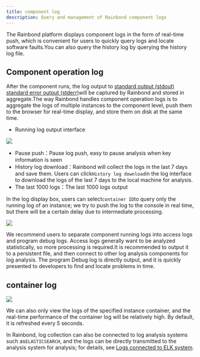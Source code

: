 ```yaml
---
title: component log
description: Query and management of Rainbond component logs
---
```


The Rainbond platform displays component logs in the form of real-time push, which is convenient for users to quickly query logs and locate software faults.You can also query the history log by querying the history log file.

## Component operation log

After the component runs, the log output to [standard output (stdout)](https://baike.baidu.com/item/stdout) [standard error output (stderr)](https://baike.baidu.com/item/stderr)will be captured by Rainbond and stored in aggregate.The way Rainbond handles component operation logs is to aggregate the logs of multiple instances to the component level, push them to the browser for real-time display, and store them on disk at the same time.

- Running log output interface

![](https://grstatic.oss-cn-shanghai.aliyuncs.com/images/docs/5.2/user-manual/app-service-manage/service-log/Operation%20log2.png)

- Pause push：Pause log push, easy to pause analysis when key information is seen
- History log download：Rainbond will collect the logs in the last 7 days and save them. Users can click`History log download`in the log interface to download the logs of the last 7 days to the local machine for analysis.
- The last 1000 logs：The last 1000 logs output

In the log display box, users can select`container ID`to query only the running log of an instance; we try to push the log to the console in real time, but there will be a certain delay due to intermediate processing.

![](https://grstatic.oss-cn-shanghai.aliyuncs.com/images/docs/5.2/user-manual/app-service-manage/service-log/Instance%20log.png)

We recommend users to separate component running logs into access logs and program debug logs. Access logs generally want to be analyzed statistically, so more processing is required.It is recommended to output it to a persistent file, and then connect to other log analysis components for log analysis. The program Debug log is directly output, and it is quickly presented to developers to find and locate problems in time.

## container log

![](https://grstatic.oss-cn-shanghai.aliyuncs.com/docs/5.3/user-manual/component-log/%E7%BB%84%E4%BB%B6%E5%AE%B9%E5%99%A8%E6%97%A5%E5%BF%97.png)

We can also only view the logs of the specified instance container, and the real-time performance of the container log will be relatively high. By default, it is refreshed every 5 seconds.

In Rainbond, log collection can also be connected to log analysis systems such as`ELASTICSEARCH`, and the logs can be directly transmitted to the analysis system for analysis; for details, see [Logs connected to ELK system](/docs/expand/practices/app-dev/work_with_elk).
